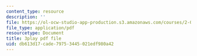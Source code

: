 ```yaml
---
content_type: resource
description: ''
file: https://ol-ocw-studio-app-production.s3.amazonaws.com/courses/2-003sc-engineering-dynamics-fall-2011/db613d17cade79753445021edf980a42_zhk9xLjrmi4.pdf
file_type: application/pdf
resourcetype: Document
title: 3play pdf file
uid: db613d17-cade-7975-3445-021edf980a42
---
```

